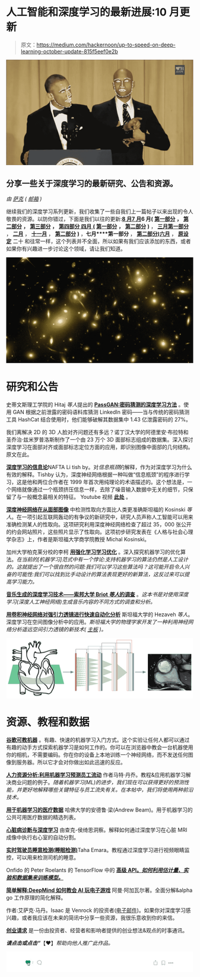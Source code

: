 # 人工智能和深度学习的最新进展:10 月更新

> 原文：<https://medium.com/hackernoon/up-to-speed-on-deep-learning-october-update-815f5eef0e2b>

![](img/ce30a5c72cabdb035dfb96498ff4881e.png)

## 分享一些关于深度学习的最新研究、公告和资源。

*由* [*萨克*](https://www.linkedin.com/in/isaacmadan) *(* [*邮箱*](mailto:isaac@venrock.com) *)*

继续我们的深度学习系列更新，我们收集了一些自我们上一篇帖子以来出现的令人敬畏的资源。以防你错过，下面是我们以往的更新:[**8 月**](https://hackernoon.com/up-to-speed-on-deep-learning-august-update-8f119bd4bc87)[**7 月**](https://hackernoon.com/up-to-speed-on-deep-learning-july-update-4513a5d61b78)**6 月(** [**第一部分**](https://hackernoon.com/up-to-speed-on-deep-learning-june-update-f6fcdea4f521) **，** [**第二部分**](https://hackernoon.com/up-to-speed-on-deep-learning-june-update-part-2-b4942c6812ad) **，** [**第三部分**](https://hackernoon.com/up-to-speed-on-deep-learning-june-11-18-update-88333284f8fe) **，** [**第四部分** **四月** **(**](https://hackernoon.com/up-to-speed-on-deep-learning-june-update-part-4-487f8bae4e3) [**第一部分**](https://hackernoon.com/up-to-speed-on-deep-learning-april-update-7a0f5d1c580a) **，** [**第二部分**](/the-mission/up-to-speed-on-deep-learning-april-update-part-2-14ff1f8418a5) **)** ， [**三月第一部分**](https://hackernoon.com/up-to-speed-on-deep-learning-march-update-part-2-4a07d99f2885) ， [**二月**](https://hackernoon.com/up-to-speed-on-deep-learning-march-update-355cb5944f9c#.dsw07hotj) ， [**十一月**](https://medium.com/p/c93663b59923/edit) ， [](/the-mission/up-to-speed-on-deep-learning-september-part-2-and-october-part-1-d72d7e5df1ea#.bg88ojrbl) [**第二部分**](/the-mission/up-to-speed-on-deep-learning-august-update-part-2-bfb1554f885#.ps2tqe76u) **)** ，**七月****第一部分** ， [**第二部分**](/the-mission/up-to-speed-on-deep-learning-july-update-part-2-baacc835d8ab#.n12qybgf6)**)**[**六月**](/the-mission/up-to-speed-on-deep-learning-june-update-bb0f17ccaf0b#.2debdy7eb) ， [**原设定**](/life-learning/getting-up-to-speed-on-deep-learning-20-resources-efec21e0aaf9#.r91x02fcd) 二十 和往常一样，这个列表并不全面，所以如果有我们应该添加的东西，或者如果你有兴趣进一步讨论这个领域，请让我们知道。

![](img/33ece0e8f3051b294e207cc1552e7659.png)

# 研究和公告

史蒂文斯理工学院的 Hitaj *等人*提出的 [**PassGAN:密码猜测的深度学习方法**](https://arxiv.org/abs/1709.00440) 。使用 GAN 根据之前泄露的密码语料库猜测 LinkedIn 密码——当与传统的密码猜测工具 HashCat 结合使用时，他们能够破解其数据集中 1.43 亿泄露密码的 27%。

我们离解决 2D 的 3D 人脸对齐问题还有多远？诺丁汉大学的阿德里安·布拉特和圣乔治·兹米罗普洛斯制作了一个由 23 万个 3D 面部标志组成的数据集。深入探讨深度学习在面部对齐或面部标志定位方面的应用，即识别图像中面部的几何结构。原文在此。

[**深度学习的信息论**](https://www.quantamagazine.org/new-theory-cracks-open-the-black-box-of-deep-learning-20170921)NAFTA Li tish by。对*信息瓶颈*的解释，作为对深度学习为什么有效的解释。Tishby 认为，深度神经网络根据一种叫做“信息瓶颈”的程序进行学习，这是他和两位合作者在 1999 年首次用纯理论的术语描述的。这个想法是，一个网络就像通过一个瓶颈挤压信息一样，去除了噪音输入数据中无关的细节，只保留了与一般概念最相关的特征。 Youtube 视频 [**此处**](https://www.youtube.com/watch?v=bLqJHjXihK8&feature=youtu.be) 。

[**深度神经网络在从面部图像**](https://osf.io/zn79k/) 中检测性取向方面比人类更准确斯坦福的 Kosinski *等人*。在一项引起互联网轰动的有争议的新研究中，研究人员声称人工智能可以用来准确检测某人的性取向。这项研究利用深度神经网络检查了超过 35，000 张公开的约会网站照片，这些照片显示了性取向。这项初步研究发表在《人格与社会心理学杂志》上，作者是斯坦福大学商学院教授 Michal Kosinski。

加州大学柏克莱分校的李柯 [**用强化学习学习优化**](http://bair.berkeley.edu/blog/2017/09/12/learning-to-optimize-with-rl/) 。深入探究机器学习的优化算法。*在当前的[机器学习]范式中有一个悖论:支持机器学习的算法仍然是人工设计的。这就提出了一个很自然的问题:我们可以学习这些算法吗？这可能开启令人兴奋的可能性:我们可以找到比手动设计的算法表现更好的新算法，这反过来可以提高学习能力。*

[**音乐生成的深度学习技术——索邦大学 Briot *等人*的调查**](https://arxiv.org/abs/1709.01620) 。*这本书是对使用深度学习(深度人工神经网络)生成音乐内容的不同方式的调查和分析。*

[**用卷积神经网络对强引力透镜进行快速自动化分析**](https://www.nature.com/articles/nature23463.epdf?referrer_access_token=uplEG40T7AzKfaPeAeKlndRgN0jAjWel9jnR3ZoTv0O4LAhrt7fpCgAOW22z2TXZZIfOPREG7W8fglNDja0fVcQmhyDtn1isVNmLeKFFa0f2PrKHYoflAWS-UfBur9c1e1svpzpBiaQ9Olk9nnTCkMrfkzZqqy3JDF_VU4yqcFSFYph0ag_cFmQASwVfV9ksDEH5N036s_6SekVDeM9oai1GKX4L_JmgVHazSqOTPrS1qYxajyc1ChobULn54DTV4dbRm17uij3x56UqYCi7cyvrsZMsklexVUc0B3hyPc9-eawY7jWwhkhgh97iBLnB&tracking_referrer=physicsworld.com) 斯坦福大学的 Hezaveh *等人*。深度学习在空间图像分析中的应用。*斯坦福大学的物理学家开发了一种利用神经网络分析遥远空间引力透镜的新技术(* [*主板*](https://motherboard.vice.com/en_us/article/a339zj/neural-networks-prove-to-be-a-key-technique-in-analyzing-gravitational-lenses) *)。*

![](img/720edadab0937dc8049f8a9e1fee4477.png)

# 资源、教程和数据

[**谷歌可教机器**](https://teachablemachine.withgoogle.com/) 。有趣、快速的机器学习入门方式。这个实验让任何人都可以通过有趣的动手方式探索机器学习是如何工作的。你可以在浏览器中教会一台机器使用你的相机，不需要编码。你在你的设备上本地训练一个神经网络，而不发送任何图像到服务器。所以它才会对你做出如此迅速的反应。

[**人力资源分析:利用机器学习预测员工流动**](http://www.business-science.io/business/2017/09/18/hr_employee_attrition.html) 作者马特·丹乔。教程&应用机器学习解决商业问题的例子。*随着机器学习(ML)的进步，我们现在可以获得更好的预测性能，并更好地解释哪些关键特征与员工流失有关。在本帖中，我们将使用两种前沿技术。*

[**用于机器学习的医疗数据**](https://github.com/beamandrew/medical-data) 哈佛大学的安德鲁·梁(Andrew Beam)。用于机器学习的公共可用医疗数据的精选列表。

[**心脏病诊断与深度学习**](https://blog.insightdatascience.com/heart-disease-diagnosis-with-deep-learning-c2d92c27e730) 由查克-侯绮思洞察。解释如何通过深度学习在心脏 MRI 成像中执行右心室的自动分割。

[**实时驾驶员睡意检测(睡眠检测)**](http://emaraic.com/blog/realtime-sleep-detection)Taha Emara。教程通过深度学习进行视频眼睛监控，可以用来检测司机的睡意。

Onfido 的 Peter Roelants 的 TensorFlow 中的 [**高级 API。*如何利用估计量、实验和数据集来训练模型。***](/onfido-tech/higher-level-apis-in-tensorflow-67bfb602e6c0)

[**简单解释:DeepMind 如何教会 AI 玩电子游戏**](https://medium.freecodecamp.org/explained-simply-how-deepmind-taught-ai-to-play-video-games-9eb5f38c89ee) 阿曼·阿加瓦尔著。全面分解&alpha go 工作原理的简化解释。

作者:艾萨克·马丹。Isaac 是 Venrock 的投资者([电子邮件](mailto:isaac@venrock.com))。如果你对深度学习感兴趣，或者我应该在未来的简讯中分享一些资源，我很乐意收到你的来信。

[**创业请求**](http://www.requestsforstartups.com) 是一份由投资者、经营者和影响者提供的创业想法&观点的时事通讯。

***请点击或点击“︎***【❤】*帮助向他人推广此作品。*

![](img/c058ff3d54c9ed80c79b3103693cec07.png)